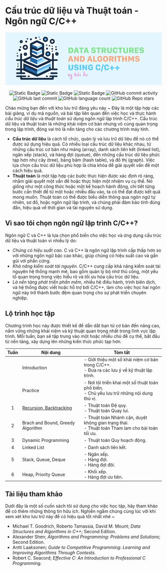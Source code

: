 # Cấu trúc dữ liệu và Thuật toán - Ngôn ngữ C/C++

![Logo](logo.png)

<p align="center">
<img alt="Static Badge" src="https://img.shields.io/badge/HUST-course-blue?labelColor=365486&color=DCF2F1">
<img alt="Static Badge" src="https://img.shields.io/badge/open_source-for_education-blue?labelColor=365486&color=DCF2F1">
<img alt="Static Badge" src="https://img.shields.io/badge/newbie-learn_to_code-blue?labelColor=365486&color=DCF2F1">
<img alt="GitHub commit activity" src="https://img.shields.io/github/commit-activity/w/HaiAu2501/Data-Structures-and-Algorithms-using-C?labelColor=41B06E&color=F7EEDD">
<img alt="GitHub last commit" src="https://img.shields.io/github/last-commit/HaiAu2501/Data-Structures-and-Algorithms-using-C?labelColor=41B06E&color=FFF5E0">
<img alt="GitHub language count" src="https://img.shields.io/github/languages/count/HaiAu2501/Data-Structures-and-Algorithms-using-C?labelColor=41B06E&color=FFF5E0">
<img alt="GitHub Repo stars" src="https://img.shields.io/github/stars/HaiAu2501/Data-Structures-and-Algorithms-using-C?labelColor=41B06E&color=FFF5E0">
</p>

Chào mừng bạn đến với kho lưu trữ đáng yêu này ~ Đây là một tập hợp các bài giảng, ví dụ mã nguồn, và bài tập liên quan đến việc học và thực hành *cấu trúc dữ liệu* và *thuật toán* sử dụng ngôn ngữ lập trình C/C++. Cấu trúc dữ liệu và thuật toán là những khái niệm cơ bản nhưng vô cùng quan trọng trong lập trình, đóng vai trò là nền tảng cho các chương trình máy tính.

* **Cấu trúc dữ liệu** là cách tổ chức, quản lý và lưu trữ dữ liệu để nó có thể được sử dụng hiệu quả. Có nhiều loại cấu trúc dữ liệu khác nhau, từ những cấu trúc cơ bản như mảng (array), danh sách liên kết (linked list), ngăn xếp (stack), và hàng đợi (queue), đến những cấu trúc dữ liệu phức tạp hơn như cây (tree), bảng băm (hash table), và đồ thị (graph). Việc lựa chọn cấu trúc dữ liệu phù hợp là chìa khóa để giải quyết vấn đề một cách hiệu quả.
* **Thuật toán** là một tập hợp các bước thực hiện được xác định rõ ràng, nhằm giải quyết một vấn đề hoặc thực hiện một nhiệm vụ cụ thể. Nó giống như một công thức hoặc một kế hoạch hành động, chi tiết từng bước cần thiết để từ một hoặc nhiều đầu vào, ta có thể đạt được kết quả mong muốn. Thuật toán có thể được biểu diễn thông qua ngôn ngữ tự nhiên, sơ đồ, hoặc ngôn ngữ lập trình, và chúng phải đảm bảo tính đúng đắn, hiệu quả về thời gian và tài nguyên sử dụng.

## Vì sao tôi chọn ngôn ngữ lập trình C/C++?

Ngôn ngữ C và C++ là lựa chọn phổ biến cho việc học và ứng dụng cấu trúc dữ liệu và thuật toán vì nhiều lý do:

* *Chúng có hiệu suất cao*. C và C++ là ngôn ngữ lập trình cấp thấp hơn so với những ngôn ngữ bậc cao khác, giúp chúng có hiệu suất cao và gần gũi với phần cứng.
* *Khả năng kiểm soát tài nguyên*. C/C++ cung cấp khả năng kiểm soát tài nguyên hệ thống mạnh mẽ, bao gồm quản lý bộ nhớ thủ công, một yếu tố quan trọng trong việc hiểu rõ và tối ưu hóa cấu trúc dữ liệu.
* *Là nền tảng phát triển phần mềm*, nhiều hệ điều hành, trình biên dịch, và hệ thống được viết hoặc hỗ trợ bởi C/C++, làm cho việc học hai ngôn ngữ này trở thành bước đệm quan trọng cho sự phát triển chuyên nghiệp.

## Lộ trình học tập

Chương trình học này được thiết kế để dẫn dắt bạn từ cơ bản đến nâng cao, nắm vững những khái niệm và kỹ thuật quan trọng nhất trong lĩnh vực lập trình. Mỗi tuần, bạn sẽ tập trung vào một hoặc nhiều chủ đề cụ thể, bắt đầu từ nền tảng, xây dựng lên những kiến thức phức tạp hơn.

| **Tuần** | **Nội dung**                      | **Tóm tắt**                                                                                        |
|:--------:|-----------------------------------|----------------------------------------------------------------------------------------------------|
|          | Introduction                      | - Giới thiệu một số khái niệm cơ bản trong C/C++.<br>- Đưa ra các lưu ý về kỹ thuật lập trình.     |
|          | Practice                          | - Nơi tôi triển khai một số thuật toán phổ biến.<br>- Chủ yếu lưu trữ những nội dung thú vị.       |
|     1    | [Recursion, Backtracking](/Week%201%20-%20Recursion,%20Backtracking/Recursion%20&%20Backtracking.md)           | - Thuật toán Đệ quy.<br>- Thuật toán Quay lui.                                                     |
|     2    | Brach and Bound, Greedy Algorithm | - Thuật toán Nhánh cận, duyệt không gian trạng thái.<br>- Thuật toán Tham lam cho bài toán tối ưu. |
|     3    | Dynamic Programming               | - Thuật toán Quy hoạch động.                                                                       |
|     4    | Linked List                       | - Danh sách liên kết.                                                                           |
|     5    | Stack, Queue, Deque               | - Ngăn xếp.<br>- Hàng đợi.<br>- Hàng đợi đôi.                                                        |
|     6    | Heap, Priority Queue              | - Khối xếp.<br>- Hàng đợi ưu tiên.                                                                   |

## Tài liệu tham khảo

Dưới đây là một số cuốn sách tôi sử dụng cho việc học tập, hãy tham khảo để có thêm những thông tin hữu ích. Nghiền ngẫm chúng cùng lúc với khi xem xét kho lưu trữ này để có hiệu quả tốt nhất nhé ~

* Michael T. Goodrich, Roberto Tamassia, David M. Mount; *Data Structures and Algorithms in C++*; Second Edition.
* Alexander Shen; *Algorithms and Programming: Problems and Solutions*; Second Edition.
* Antti Laaksonen; *Guide to Competitive Programming: Learning and Improving Algorithms Through Contests*.
* Robert C. Seacord; *Effective C: An Introduction to Professional C Programming*.

